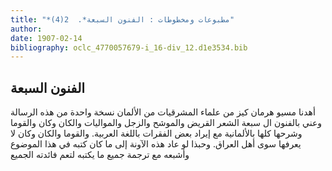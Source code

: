 ```yaml
---
title: "*مطبوعات ومخطوطات : الفنون السبعة*.  2(4)"
author: 
date: 1907-02-14
bibliography: oclc_4770057679-i_16-div_12.d1e3534.bib
---
```




##  الفنون السبعة 


 أهدنا مسيو هرمان كيز من علماء المشرقيات من الألمان نسخة واحدة من هذه الرسالة وعني بالفنون ال  سبعة  الشعر القريض والموشح والزجل والمواليات والكان وكان والقوما وشرحها كلها بالألمانية مع إيراد بعض الفقرات باللغة العربية. والقوما والكان وكان لا يعرفها سوى أهل العراق. وحبذا لو عاد هذه الآونة إلى ما كان كتبه في هذا الموضوع وأشبعه مع ترجمة جميع ما يكتبه لتعم فائدته الجميع 
